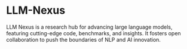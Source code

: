 # LLM-Nexus
LLM Nexus is a research hub for advancing large language models, featuring cutting-edge code, benchmarks, and insights. It fosters open collaboration to push the boundaries of NLP and AI innovation.
